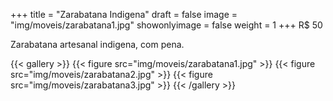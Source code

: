 +++
title = "Zarabatana Indigena"
draft = false
image = "img/moveis/zarabatana1.jpg"
showonlyimage = false
weight = 1
+++
<span class="price">R$ 50</span>

<!--more-->

Zarabatana artesanal indigena, com pena.

{{< gallery >}}
{{< figure src="img/moveis/zarabatana1.jpg" >}}
{{< figure src="img/moveis/zarabatana2.jpg" >}}
{{< figure src="img/moveis/zarabatana3.jpg" >}}
{{< /gallery >}}